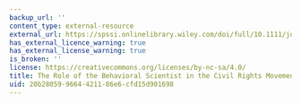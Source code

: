 ```yaml
---
backup_url: ''
content_type: external-resource
external_url: https://spssi.onlinelibrary.wiley.com/doi/full/10.1111/josi.12265
has_external_licence_warning: true
has_external_license_warning: true
is_broken: ''
license: https://creativecommons.org/licenses/by-nc-sa/4.0/
title: The Role of the Behavioral Scientist in the Civil Rights Movement
uid: 20b28059-9664-4211-86e6-cfd15d901698
---
```

